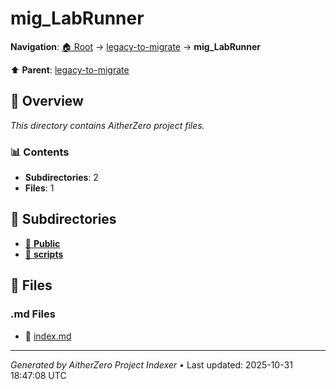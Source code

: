 # mig_LabRunner

**Navigation**: [🏠 Root](../../index.md) → [legacy-to-migrate](../index.md) → **mig_LabRunner**

⬆️ **Parent**: [legacy-to-migrate](../index.md)

## 📖 Overview

*This directory contains AitherZero project files.*

### 📊 Contents

- **Subdirectories**: 2
- **Files**: 1

## 📁 Subdirectories

- [📂 **Public**](./Public/index.md)
- [📂 **scripts**](./scripts/index.md)

## 📄 Files

### .md Files

- 📝 [index.md](./index.md)

---

*Generated by AitherZero Project Indexer* • Last updated: 2025-10-31 18:47:08 UTC


